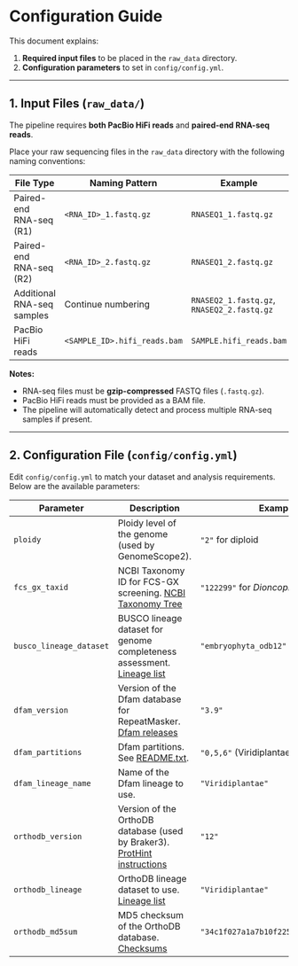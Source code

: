 # Configuration Guide

This document explains:

1. **Required input files** to be placed in the `raw_data` directory.  
2. **Configuration parameters** to set in `config/config.yml`.

---

## 1. Input Files (`raw_data/`)

The pipeline requires **both PacBio HiFi reads** and **paired-end RNA-seq reads**.

Place your raw sequencing files in the `raw_data` directory with the following naming conventions:

| File Type                  | Naming Pattern               | Example                                    |
| -------------------------- | ---------------------------- | ------------------------------------------ |
| Paired-end RNA-seq (R1)    | `<RNA_ID>_1.fastq.gz`        | `RNASEQ1_1.fastq.gz`                       |
| Paired-end RNA-seq (R2)    | `<RNA_ID>_2.fastq.gz`        | `RNASEQ1_2.fastq.gz`                       |
| Additional RNA-seq samples | Continue numbering           | `RNASEQ2_1.fastq.gz`, `RNASEQ2_2.fastq.gz` |
| PacBio HiFi reads          | `<SAMPLE_ID>.hifi_reads.bam` | `SAMPLE.hifi_reads.bam`                    |

**Notes:**

- RNA-seq files must be **gzip-compressed** FASTQ files (`.fastq.gz`).
- PacBio HiFi reads must be provided as a BAM file.
- The pipeline will automatically detect and process multiple RNA-seq samples if present.

---

## 2. Configuration File (`config/config.yml`)

Edit `config/config.yml` to match your dataset and analysis requirements.  
Below are the available parameters:

| Parameter               | Description                                                  | Example                                    |
| ----------------------- | ------------------------------------------------------------ | ------------------------------------------ |
| `ploidy`                | Ploidy level of the genome (used by GenomeScope2).           | `"2"` for diploid                          |
| `fcs_gx_taxid`          | NCBI Taxonomy ID for FCS-GX screening. [NCBI Taxonomy Tree](https://www.ncbi.nlm.nih.gov/datasets/taxonomy/tree/) | `"122299"` for *Dioncophyllum thollonii* |
| `busco_lineage_dataset` | BUSCO lineage dataset for genome completeness assessment. [Lineage list](https://busco-data.ezlab.org/v5/data/lineages/) | `"embryophyta_odb12"`                      |
| `dfam_version`          | Version of the Dfam database for RepeatMasker. [Dfam releases](https://www.dfam.org) | `"3.9"`                                    |
| `dfam_partitions`       | Dfam partitions. See [README.txt](https://www.dfam.org/releases/current/families/FamDB/README.txt). | `"0,5,6"` (Viridiplantae)                      |
| `dfam_lineage_name`     | Name of the Dfam lineage to use.                             | `"Viridiplantae"`                          |
| `orthodb_version`       | Version of the OrthoDB database (used by Braker3). [ProtHint instructions](https://github.com/gatech-genemark/ProtHint#protein-database-preparation) | `"12"`                                     |
| `orthodb_lineage`       | OrthoDB lineage dataset to use. [Lineage list](https://bioinf.uni-greifswald.de/bioinf/partitioned_odb12/) | `"Viridiplantae"`                          |
| `orthodb_md5sum`        | MD5 checksum of the OrthoDB database. [Checksums](https://bioinf.uni-greifswald.de/bioinf/partitioned_odb12/) | `"34c1f027a1a7b10f225b69fbd5500587"`       |
